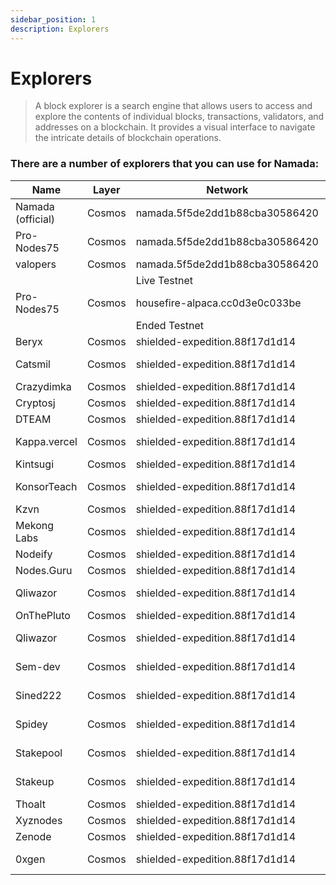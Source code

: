 ```yaml
---
sidebar_position: 1
description: Explorers
---
```


# Explorers

> A block explorer is a search engine that allows users to access and explore the contents of individual blocks, transactions, validators, and addresses on a blockchain. It provides a visual interface to navigate the intricate details of blockchain operations.

### There are a number of explorers that you can use for Namada:

| Name | Layer | Network | URL |
| --- | --- | --- | --- |
| Namada (official) | Cosmos | namada.5f5de2dd1b88cba30586420 | https://namada.info |
| Pro-Nodes75 | Cosmos | namada.5f5de2dd1b88cba30586420 | https://explorer75.org/namada |
| valopers | Cosmos | namada.5f5de2dd1b88cba30586420 | https://namada.valopers.com/ |
|  |  | Live Testnet ||
| Pro-Nodes75 | Cosmos | housefire-alpaca.cc0d3e0c033be | https://explorer75.org/namada |
|  |  | Ended Testnet ||
| Beryx | Cosmos| shielded-expedition.88f17d1d14 | https://namada.beryx.io |
| Catsmil | Cosmos| shielded-expedition.88f17d1d14 | https://namada-explorer.catsmile.tech |
| Crazydimka| Cosmos| shielded-expedition.88f17d1d14 | https://nebb.crazydimka.xyz |
| Cryptosj | Cosmos| shielded-expedition.88f17d1d14 | https://namadafinder.cryptosj.net |
| DTEAM | Cosmos| shielded-expedition.88f17d1d14 | https://namada.explorers.dteam.tech |
| Kappa.vercel | Cosmos| shielded-expedition.88f17d1d14 | https://explorer-beige-kappa.vercel.app |
| Kintsugi | Cosmos| shielded-expedition.88f17d1d14 | https://extended-nebb.kintsugi.tech |
| KonsorTeach | Cosmos| shielded-expedition.88f17d1d14 | https://explorer-namada.konsortech.xyz |
| Kzvn | Cosmos| shielded-expedition.88f17d1d14 | https://namada-explorer.kzvn.xyz |
| Mekong Labs | Cosmos| shielded-expedition.88f17d1d14 | https://explorer-namada.mekonglabs.tech |
| Nodeify | Cosmos| shielded-expedition.88f17d1d14 | https://namada-explorer.nodeify.net |
| Nodes.Guru | Cosmos| shielded-expedition.88f17d1d14 | https://namada.explorers.guru |
| Qliwazor| Cosmos| shielded-expedition.88f17d1d14 | https://explorer-namada.qliwazor.tech |
| OnThePluto| Cosmos| shielded-expedition.88f17d1d14 | https://explorer.onthepluto.com |
| Qliwazor| Cosmos| shielded-expedition.88f17d1d14 | https://explorer-namada.qliwazor.tech |
| Sem-dev | Cosmos| shielded-expedition.88f17d1d14 | https://explorernamada-semjj.vercel.app |
| Sined222 | Cosmos| shielded-expedition.88f17d1d14 | https://namada-explorer.sined222.xyz |
| Spidey | Cosmos| shielded-expedition.88f17d1d14 | https://explorer-namada.spidey.services |
| Stakepool | Cosmos| shielded-expedition.88f17d1d14 | https://namada-explorer.stakepool.dev.br |
| Stakeup | Cosmos| shielded-expedition.88f17d1d14 | https://explorer-namada.stakeup.tech |
| Thoalt | Cosmos| shielded-expedition.88f17d1d14 | https://namada-explorer.thoalt.com |
| Xyznodes | Cosmos| shielded-expedition.88f17d1d14 | https://se-explorer.xyznodes.xyz |
| Zenode | Cosmos| shielded-expedition.88f17d1d14 | https://zenode.app/explorer/namada |
| 0xgen | Cosmos | shielded-expedition.88f17d1d14 | https://namada-explorer.0xgen.online |
